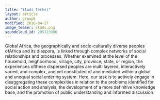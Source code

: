 ```yaml
---
title: "Studs Terkel"
layout: article
author: group5
modified: 2016-04-27
image_teaser: studs.png
soundcloud_id: 295723986
---
```


Global Africa, the geographically and socio-culturally diverse peoples ofAfrica and its diaspora, is linked through complex networks of social relationships and processes. Whether examined at the level of the household, neighborhood, village, city, province, state, or region, the experiences ofthese dispersed peoples are multi  layered, interactively varied, and complex, and yet constituted of and mediated  within a global and unequal social ordering system. Here, our task is to actively engage in disaggregating these complexities in relation to the problems identified for  social action and analysis, the development of a more definitive knowledge base, and  the promotion of public understanding and informed discussion.